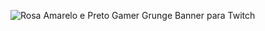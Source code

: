 ![Rosa Amarelo e Preto Gamer Grunge Banner para Twitch](https://github.com/sdm-cmb/sdm-cmb/assets/59738106/1b74f7e5-49e5-4106-8f72-f88bb5950fb2)
